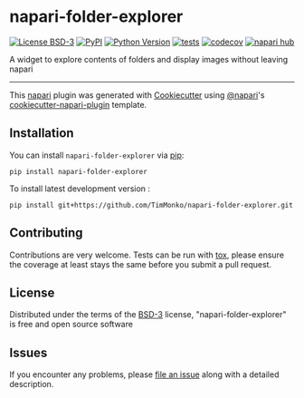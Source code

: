 # napari-folder-explorer

[![License BSD-3](https://img.shields.io/pypi/l/napari-folder-explorer.svg?color=green)](https://github.com/TimMonko/napari-folder-explorer/raw/main/LICENSE)
[![PyPI](https://img.shields.io/pypi/v/napari-folder-explorer.svg?color=green)](https://pypi.org/project/napari-folder-explorer)
[![Python Version](https://img.shields.io/pypi/pyversions/napari-folder-explorer.svg?color=green)](https://python.org)
[![tests](https://github.com/TimMonko/napari-folder-explorer/workflows/tests/badge.svg)](https://github.com/TimMonko/napari-folder-explorer/actions)
[![codecov](https://codecov.io/gh/TimMonko/napari-folder-explorer/branch/main/graph/badge.svg)](https://codecov.io/gh/TimMonko/napari-folder-explorer)
[![napari hub](https://img.shields.io/endpoint?url=https://api.napari-hub.org/shields/napari-folder-explorer)](https://napari-hub.org/plugins/napari-folder-explorer)

A widget to explore contents of folders and display images without leaving napari

----------------------------------

This [napari] plugin was generated with [Cookiecutter] using [@napari]'s [cookiecutter-napari-plugin] template.

<!--
Don't miss the full getting started guide to set up your new package:
https://github.com/napari/cookiecutter-napari-plugin#getting-started

and review the napari docs for plugin developers:
https://napari.org/stable/plugins/index.html
-->

## Installation

You can install `napari-folder-explorer` via [pip]:

    pip install napari-folder-explorer



To install latest development version :

    pip install git+https://github.com/TimMonko/napari-folder-explorer.git


## Contributing

Contributions are very welcome. Tests can be run with [tox], please ensure
the coverage at least stays the same before you submit a pull request.

## License

Distributed under the terms of the [BSD-3] license,
"napari-folder-explorer" is free and open source software

## Issues

If you encounter any problems, please [file an issue] along with a detailed description.

[napari]: https://github.com/napari/napari
[Cookiecutter]: https://github.com/audreyr/cookiecutter
[@napari]: https://github.com/napari
[MIT]: http://opensource.org/licenses/MIT
[BSD-3]: http://opensource.org/licenses/BSD-3-Clause
[GNU GPL v3.0]: http://www.gnu.org/licenses/gpl-3.0.txt
[GNU LGPL v3.0]: http://www.gnu.org/licenses/lgpl-3.0.txt
[Apache Software License 2.0]: http://www.apache.org/licenses/LICENSE-2.0
[Mozilla Public License 2.0]: https://www.mozilla.org/media/MPL/2.0/index.txt
[cookiecutter-napari-plugin]: https://github.com/napari/cookiecutter-napari-plugin

[file an issue]: https://github.com/TimMonko/napari-folder-explorer/issues

[napari]: https://github.com/napari/napari
[tox]: https://tox.readthedocs.io/en/latest/
[pip]: https://pypi.org/project/pip/
[PyPI]: https://pypi.org/
